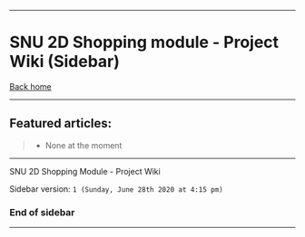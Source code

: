 
***

# SNU 2D Shopping module - Project Wiki (Sidebar)

[Back home](https://github.com/seanpm2001/SNU_2D_Shopping/wiki/)

***

## Featured articles:

> * None at the moment

***

SNU 2D Shopping Module - Project Wiki

Sidebar version: `1 (Sunday, June 28th 2020 at 4:15 pm)`

### End of sidebar

***
